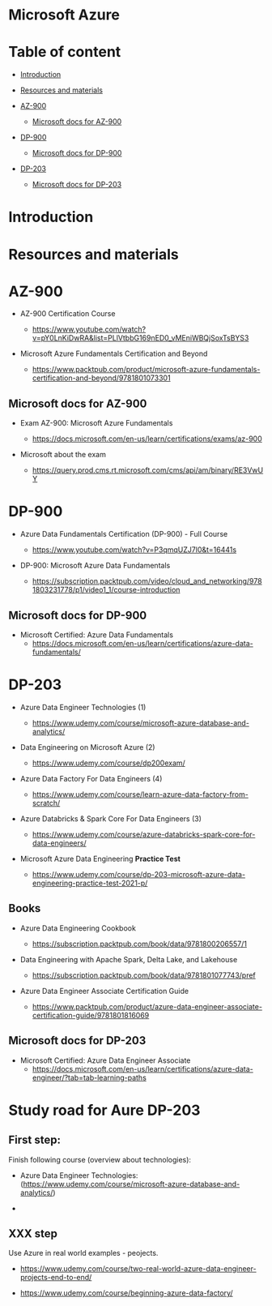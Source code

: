 # Microsoft Azure

# Table of content

- [Introduction](#introduction)

- [Resources and materials](#resources-and-materials)

- [AZ-900](#az-900)

  - [Microsoft docs for AZ-900](#microsoft-docs-for-az-900)

- [DP-900](#dp-900)

  - [Microsoft docs for DP-900](#microsoft-docs-for-dp-900)

- [DP-203](#dp-203)

  - [Microsoft docs for DP-203](#microsoft-docs-for-dp-203)

# Introduction

# Resources and materials

# AZ-900

- AZ-900 Certification Course

  - https://www.youtube.com/watch?v=pY0LnKiDwRA&list=PLlVtbbG169nED0_vMEniWBQjSoxTsBYS3

- Microsoft Azure Fundamentals Certification and Beyond
  - https://www.packtpub.com/product/microsoft-azure-fundamentals-certification-and-beyond/9781801073301

## Microsoft docs for AZ-900

- Exam AZ-900: Microsoft Azure Fundamentals

  - https://docs.microsoft.com/en-us/learn/certifications/exams/az-900

- Microsoft about the exam
  - https://query.prod.cms.rt.microsoft.com/cms/api/am/binary/RE3VwUY

# DP-900

- Azure Data Fundamentals Certification (DP-900) - Full Course

  - https://www.youtube.com/watch?v=P3qmqUZJ7l0&t=16441s

- DP-900: Microsoft Azure Data Fundamentals
  - https://subscription.packtpub.com/video/cloud_and_networking/9781803231778/p1/video1_1/course-introduction

## Microsoft docs for DP-900

- Microsoft Certified: Azure Data Fundamentals
  - https://docs.microsoft.com/en-us/learn/certifications/azure-data-fundamentals/

# DP-203

- Azure Data Engineer Technologies (1)
  - https://www.udemy.com/course/microsoft-azure-database-and-analytics/

- Data Engineering on Microsoft Azure (2)
  - https://www.udemy.com/course/dp200exam/

- Azure Data Factory For Data Engineers (4)
  - https://www.udemy.com/course/learn-azure-data-factory-from-scratch/

- Azure Databricks & Spark Core For Data Engineers (3)
  - https://www.udemy.com/course/azure-databricks-spark-core-for-data-engineers/

- Microsoft Azure Data Engineering **Practice Test**
  - https://www.udemy.com/course/dp-203-microsoft-azure-data-engineering-practice-test-2021-p/

## Books

- Azure Data Engineering Cookbook
  - https://subscription.packtpub.com/book/data/9781800206557/1

- Data Engineering with Apache Spark, Delta Lake, and Lakehouse
  - https://subscription.packtpub.com/book/data/9781801077743/pref

- Azure Data Engineer Associate Certification Guide
  - https://www.packtpub.com/product/azure-data-engineer-associate-certification-guide/9781801816069
## Microsoft docs for DP-203

- Microsoft Certified: Azure Data Engineer Associate
  - https://docs.microsoft.com/en-us/learn/certifications/azure-data-engineer/?tab=tab-learning-paths

# Study road for Aure DP-203

## First step:

Finish following course (overview about technologies):

- Azure Data Engineer Technologies: (https://www.udemy.com/course/microsoft-azure-database-and-analytics/)

-

## XXX step

Use Azure in real world examples - peojects.

- https://www.udemy.com/course/two-real-world-azure-data-engineer-projects-end-to-end/

- https://www.udemy.com/course/beginning-azure-data-factory/
